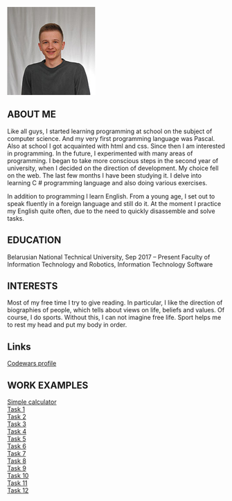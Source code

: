 ![Image](photo.jpg)

## ABOUT ME

Like all guys, I started learning programming at school on the subject of computer science. And my very first programming language was Pascal. Also at school I got acquainted with html and css. Since then I am interested in programming. In the future, I experimented with many areas of programming. I began to take more conscious steps in the second year of university, when I decided on the direction of development. My choice fell on the web.
The last few months I have been studying it. 
I delve into learning C # programming language and also doing various exercises.

In addition to programming I learn English. From a young age, I set out to speak fluently in a foreign language and still do it. At the moment I practice my English quite often, due to the need to quickly disassemble and solve tasks.

## EDUCATION

Belarusian National Technical University, Sep 2017 – Present Faculty of Information Technology and Robotics, Information Technology Software

## INTERESTS

Most of my free time I try to give reading. In particular, I like the direction of biographies of people, which tells about views on life, beliefs and values.
Of course, I do sports. Without this, I can not imagine free life. Sport helps me to rest my head and put my body in order.

## Links

[Codewars profile](https://www.codewars.com/users/kdanilyuk)  

## WORK EXAMPLES

[Simple calculator](https://github.com/kdanilyuk/FancyCalc)  
[Task 1](https://github.com/kdanilyuk/PadawansTask1)  
[Task 2](https://github.com/kdanilyuk/PadawansTask2)  
[Task 3](https://github.com/kdanilyuk/PadawansTask3)  
[Task 4](https://github.com/kdanilyuk/PadawansTask4)  
[Task 5](https://github.com/kdanilyuk/PadawansTask5)    
[Task 6](https://github.com/kdanilyuk/PadawansTask6)   
[Task 7](https://github.com/kdanilyuk/PadawansTask7)   
[Task 8](https://github.com/kdanilyuk/PadawansTask8)   
[Task 9](https://github.com/kdanilyuk/PadawansTask9)   
[Task 10](https://github.com/kdanilyuk/PadawansTask10)   
[Task 11](https://github.com/kdanilyuk/PadawansTask11)    
[Task 12](https://github.com/kdanilyuk/PadawansTask12)   

